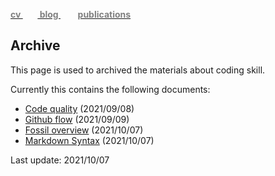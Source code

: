 [**<font color= gray> cv </font>**](https://xuafeng.github.io/CV-EN-2021.pdf) &nbsp; &nbsp; &nbsp;&nbsp;[**<font color= gray> blog </font>**](https://xuafeng.github.io/blogs/)  &nbsp; &nbsp; &nbsp;&nbsp; [**<font color= gray> publications </font>**](https://xuafeng.github.io/cv/#:~:text=Selected%20Publications)

## Archive

This page is used to archived the materials about coding skill. 

Currently this contains the following documents:
- [Code quality](code-quality.md) (2021/09/08)
- [Github flow](github-flow.md) (2021/09/09)
- [Fossil overview](fossil.md) (2021/10/07)
- [Markdown Syntax](markdown.md) (2021/10/07)

Last update: 2021/10/07


&emsp;

&emsp;

&emsp;

&emsp;

&emsp;

&emsp;

&emsp;

&emsp;

&emsp;

&emsp;

&emsp;

&emsp;

&emsp;

&emsp;

&emsp;

&emsp;

&emsp;

&emsp;

&emsp;

&emsp;
